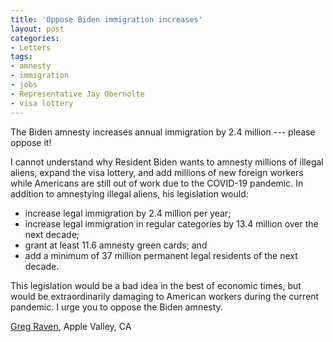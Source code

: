 ```yaml
---
title: 'Oppose Biden immigration increases'
layout: post
categories:
- Letters
tags:
- amnesty
- immigration
- jobs
- Representative Jay Obernolte
- visa lottery
---
```


The Biden amnesty increases annual immigration by 2.4 million --- please oppose it!

I cannot understand why Resident Biden wants to amnesty millions of illegal aliens, expand the visa lottery, and add millions of new foreign workers while Americans are still out of work due to the COVID-19 pandemic. In addition to amnestying illegal aliens, his legislation would:

- increase legal immigration by 2.4 million per year;
- increase legal immigration in regular categories by 13.4 million over the next decade;
- grant at least 11.6 amnesty green cards; and
- add a minimum of 37 million permanent legal residents of the next decade.

This legislation would be a bad idea in the best of economic times, but would be extraordinarily damaging to American workers during the current pandemic. I urge you to oppose the Biden amnesty.

[Greg Raven](https://www.gregraven.org/), Apple Valley, CA
